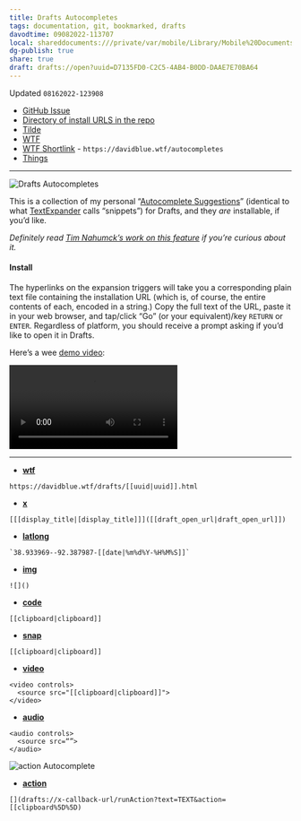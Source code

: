 ```yaml
---
title: Drafts Autocompletes
tags: documentation, git, bookmarked, drafts
davodtime: 09082022-113707
local: shareddocuments:///private/var/mobile/Library/Mobile%20Documents/iCloud~md~obsidian/Documents/OBSHIDDIAN/drafts/D7135FD0-C2C5-4AB4-B0DD-DAAE7E70BA64.md
dg-publish: true
share: true
draft: drafts://open?uuid=D7135FD0-C2C5-4AB4-B0DD-DAAE7E70BA64
---
```

Updated `08162022-123908`

- [GitHub Issue](https://github.com/extratone/drafts/issues/31)
- [Directory of install URLS in the repo](https://github.com/extratone/drafts/blob/main/autocomplete)
- [Tilde](https://tilde.town/~extratone/drafts/autocompletes/)
- [WTF](https://davidblue.wtf/drafts/D7135FD0-C2C5-4AB4-B0DD-DAAE7E70BA64.html)
- [WTF Shortlink](https://davidblue.wtf/autocompletes) - `https://davidblue.wtf/autocompletes`
- [Things](things:///show?id=KgfMefYzLGHkVy1KzsLq8X)

---

![Drafts Autocompletes](https://user-images.githubusercontent.com/43663476/159809109-ef35410c-d052-4ed4-9388-aa7895d1c434.png)

This is a collection of my personal “[Autocomplete Suggestions](https://docs.getdrafts.com/docs/editor/autocomplete)” (identical to what [TextExpander](https://apps.apple.com/us/app/textexpander-keyboard/id1075927186) calls “snippets”) for Drafts, and they *are* installable, if you’d like.

*Definitely read [Tim Nahumck’s work on this feature](https://nahumck.me/drafts-29-autocomplete/) if you’re curious about it.*

#### Install
The hyperlinks on the expansion triggers will take you a corresponding plain text file containing the installation URL (which is, of course, the entire contents of each, encoded in a string.) Copy the full text of the URL, paste it in your web browser, and tap/click “Go” (or your equivalent)/key `RETURN` or `ENTER`. Regardless of platform, you should receive a prompt asking if you’d like to open it in Drafts.

Here’s a wee [demo video](https://user-images.githubusercontent.com/43663476/159810974-fa1531df-c0a5-4f1b-82f8-3fe11e31f36d.MOV):

<video controls>
  <source src="https://user-images.githubusercontent.com/43663476/159810974-fa1531df-c0a5-4f1b-82f8-3fe11e31f36d.MOV">
</video>

--- 

- [**wtf**](https://raw.githubusercontent.com/extratone/drafts/main/snippets/wtf.txt)
```
https://davidblue.wtf/drafts/[[uuid|uuid]].html
```

- [**x**](https://raw.githubusercontent.com/extratone/drafts/main/snippets/x.txt)
```
[[[display_title|[display_title]]]([[draft_open_url|draft_open_url]])
```

- [**latlong**](https://raw.githubusercontent.com/extratone/drafts/main/snippets/latlong.txt)
```
`38.933969--92.387987-[[date|%m%d%Y-%H%M%S]]`
```

- [**img**](https://raw.githubusercontent.com/extratone/drafts/main/snippets/img.txt)
```
![]()
```

- [**code**](https://raw.githubusercontent.com/extratone/drafts/main/snippets/code.txt)
```
[[clipboard|clipboard]]
```

- [**snap**](https://raw.githubusercontent.com/extratone/drafts/main/snippets/snap.txt)
```
[[clipboard|clipboard]]
```

- [**video**](https://raw.githubusercontent.com/extratone/drafts/main/snippets/video.txt)
```
<video controls>
  <source src="[[clipboard|clipboard]]">
</video>
```

- [**audio**](https://raw.githubusercontent.com/extratone/drafts/main/snippets/audio.txt)
```
<audio controls>
  <source src=“”>
</audio>
```

![action Autocomplete](https://i.snap.as/wfGYx2WU.png)

- [**action**](https://raw.githubusercontent.com/extratone/drafts/main/autocomplete/action.txt)
```
[](drafts://x-callback-url/runAction?text=TEXT&action=[[clipboard%5D%5D)
```